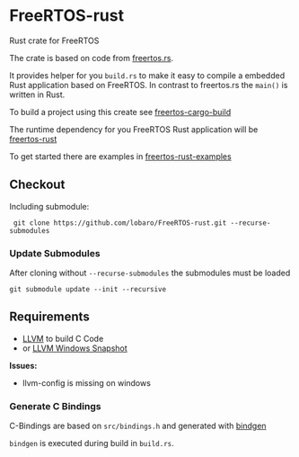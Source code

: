 # FreeRTOS-rust
Rust crate for FreeRTOS

The crate is based on code from [freertos.rs](https://github.com/hashmismatch/freertos.rs).

It provides helper for you `build.rs` to make it easy to compile a embedded Rust application based on FreeRTOS. 
In contrast to freertos.rs the `main()` is written in Rust.

To build a project using this create see [freertos-cargo-build](freertos-cargo-build/README.md)

The runtime dependency for you FreeRTOS Rust application will be [freertos-rust](freertos-rust/README.md)

To get started there are examples in [freertos-rust-examples](freertos-rust-examples/README.md)

## Checkout

Including submodule:

     git clone https://github.com/lobaro/FreeRTOS-rust.git --recurse-submodules

### Update Submodules

After cloning without `--recurse-submodules` the submodules must be loaded

    git submodule update --init --recursive

## Requirements

* [LLVM](https://releases.llvm.org/download.html) to build C Code
* or [LLVM Windows Snapshot](http://llvm.org/builds/)

**Issues:**

* llvm-config is missing on windows


### Generate C Bindings

C-Bindings are based on `src/bindings.h` and generated with [bindgen](https://github.com/rust-lang/rust-bindgen)

`bindgen` is executed during build in `build.rs`.




